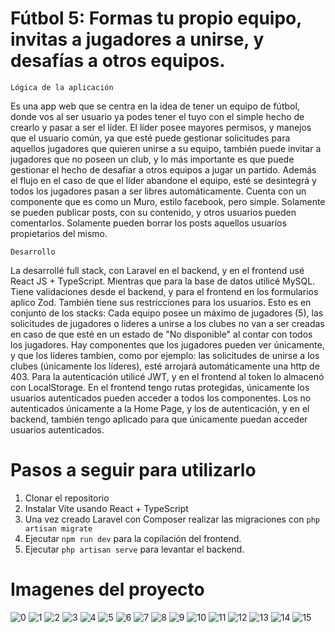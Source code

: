 # Fútbol 5: Formas tu propio equipo, invitas a jugadores a unirse, y desafías a otros equipos. 
``
Lógica de la aplicación
``

Es una app web que se centra en la idea de tener un equipo de fútbol, donde vos al ser usuario ya podes tener el tuyo con el simple hecho de crearlo y pasar a ser el líder.
El líder posee mayores permisos, y manejos que el usuario común, ya que esté puede gestionar solicitudes para aquellos jugadores que quieren unirse a su equipo, también puede
invitar a jugadores que no poseen un club, y lo más importante es que puede gestionar el hecho de desafiar a otros equipos a jugar un partido. Además el flujo en el caso de
que el líder abandone el equipo, esté se desintegrá y todos los jugadores pasan a ser libres automáticamente.
Cuenta con un componente que es como un Muro, estilo facebook, pero simple. Solamente se pueden publicar posts, con su contenido, y otros usuarios pueden comentarlos. Solamente
pueden borrar los posts aquellos usuarios propietarios del mismo. 


``
Desarrollo
``

La desarrollé full stack, con Laravel en el backend, y en el frontend usé React JS + TypeScript. Mientras que para la base de datos utilicé MySQL.
Tiene validaciones desde el backend, y para el frontend en los formularios aplico Zod. También tiene sus restricciones para los usuarios.
Esto es en conjunto de los stacks: Cada equipo posee un máximo de jugadores (5), las solicitudes de jugadores o lideres a unirse a los clubes no van a ser creadas en caso
de que esté en un estado de "No disponible" al contar con todos los jugadores. Hay componentes que los jugadores pueden ver únicamente, y que los líderes tambien, como por ejemplo:
las solicitudes de unirse a los clubes (únicamente los líderes), esté arrojará automáticamente una http de 403.
Para la autenticación utilicé JWT, y en el frontend al token lo almacenó con LocalStorage. 
En el frontend tengo rutas protegidas, únicamente los usuarios autenticados pueden acceder a todos los componentes. Los no autenticados únicamente a la Home Page, y los de autenticación,
y en el backend, también tengo aplicado para que únicamente puedan acceder usuarios autenticados.


# Pasos a seguir para utilizarlo

1. Clonar el repositorio
2. Instalar Vite usando React + TypeScript
3. Una vez creado Laravel con Composer realizar las migraciones con `php artisan migrate`
4. Ejecutar `npm run dev` para la copilación del frontend.
5. Ejecutar `php artisan serve` para levantar el backend. 

# Imagenes del proyecto

![0](https://imgur.com/31Kfd62.jpg)
![1](https://imgur.com/gRSHFhe.jpg)
![2](https://imgur.com/xrY5gKP.jpg)
![3](https://imgur.com/2cxEaEO.jpg)
![4](https://imgur.com/sNt35bi.jpg)
![5](https://imgur.com/TEya2Ew.jpg)
![6](https://imgur.com/PL9JC2s.jpg)
![7](https://imgur.com/Gr2yIUC.jpg)
![8](https://imgur.com/iN4KNFC.jpg)
![9](https://imgur.com/32w235s.jpg)
![10](https://imgur.com/KT1ShbQ.jpg)
![11](https://imgur.com/ipcWfX5.jpg)
![12](https://imgur.com/YM5PYeO.jpg)
![13](https://imgur.com/50TZJYT.jpg)
![14](https://imgur.com/F9mzmcs.jpg)
![15](https://imgur.com/3IBGnYY.jpg)
